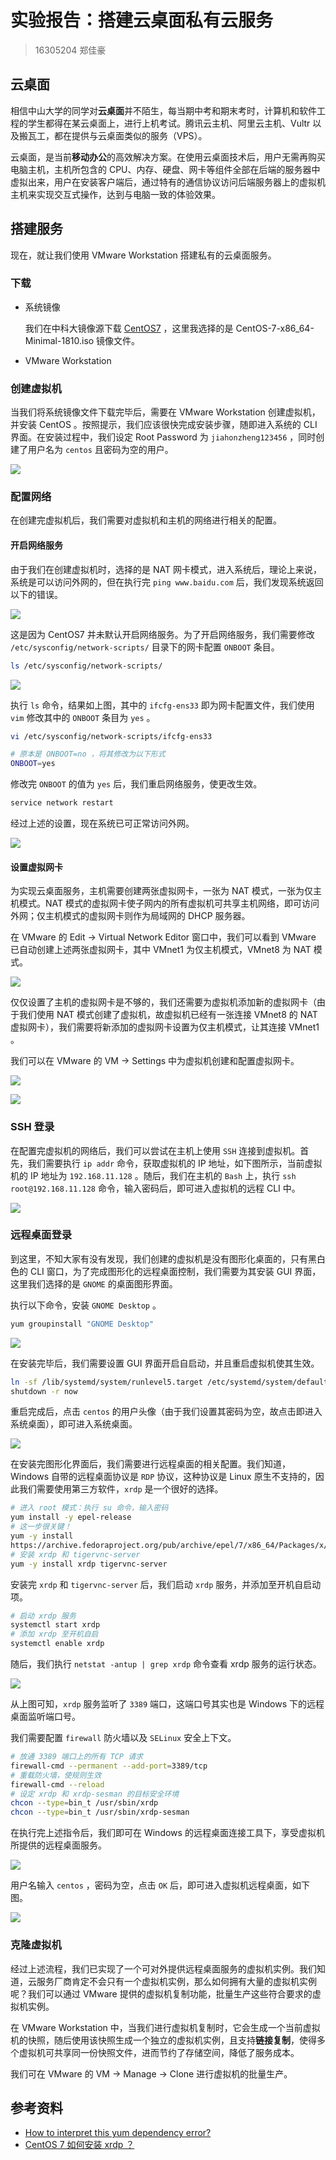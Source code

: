# 实验报告：搭建云桌面私有云服务

> 16305204 郑佳豪

## 云桌面

相信中山大学的同学对**云桌面**并不陌生，每当期中考和期末考时，计算机和软件工程的学生都得在某云桌面上，进行上机考试。腾讯云主机、阿里云主机、Vultr 以及搬瓦工，都在提供与云桌面类似的服务（VPS）。

云桌面，是当前**移动办公**的高效解决方案。在使用云桌面技术后，用户无需再购买电脑主机，主机所包含的 CPU、内存、硬盘、网卡等组件全部在后端的服务器中虚拟出来，用户在安装客户端后，通过特有的通信协议访问后端服务器上的虚拟机主机来实现交互式操作，达到与电脑一致的体验效果。

## 搭建服务

现在，就让我们使用 VMware Workstation 搭建私有的云桌面服务。

### 下载

- 系统镜像

  我们在中科大镜像源下载 [CentOS7](http://mirrors.ustc.edu.cn/centos/7.6.1810/isos/x86_64/) ，这里我选择的是 CentOS-7-x86_64-Minimal-1810.iso 镜像文件。

- VMware Workstation

### 创建虚拟机

当我们将系统镜像文件下载完毕后，需要在 VMware Workstation 创建虚拟机，并安装 CentOS 。按照提示，我们应该很快完成安装步骤，随即进入系统的 CLI 界面。在安装过程中，我们设定 Root Password 为 `jiahonzheng123456` ，同时创建了用户名为 `centos` 且密码为空的用户。

![](https://jiahonzheng-blog.oss-cn-shenzhen.aliyuncs.com/%E6%90%AD%E5%BB%BA%E4%BA%91%E6%A1%8C%E9%9D%A2%E7%A7%81%E6%9C%89%E4%BA%91%E6%9C%8D%E5%8A%A1_1.jpg)

### 配置网络

在创建完虚拟机后，我们需要对虚拟机和主机的网络进行相关的配置。

#### 开启网络服务

由于我们在创建虚拟机时，选择的是 NAT 网卡模式，进入系统后，理论上来说，系统是可以访问外网的，但在执行完 `ping www.baidu.com` 后，我们发现系统返回以下的错误。

![](https://jiahonzheng-blog.oss-cn-shenzhen.aliyuncs.com/%E6%90%AD%E5%BB%BA%E4%BA%91%E6%A1%8C%E9%9D%A2%E7%A7%81%E6%9C%89%E4%BA%91%E6%9C%8D%E5%8A%A1_3.jpg)

这是因为 CentOS7 并未默认开启网络服务。为了开启网络服务，我们需要修改 `/etc/sysconfig/network-scripts/` 目录下的网卡配置 `ONBOOT` 条目。

```bash
ls /etc/sysconfig/network-scripts/
```

![](https://jiahonzheng-blog.oss-cn-shenzhen.aliyuncs.com/%E6%90%AD%E5%BB%BA%E4%BA%91%E6%A1%8C%E9%9D%A2%E7%A7%81%E6%9C%89%E4%BA%91%E6%9C%8D%E5%8A%A1_4.jpg)

执行 `ls` 命令，结果如上图，其中的 `ifcfg-ens33` 即为网卡配置文件，我们使用 `vim` 修改其中的 `ONBOOT` 条目为 `yes` 。

```bash
vi /etc/sysconfig/network-scripts/ifcfg-ens33
```

```bash
# 原本是 ONBOOT=no ，将其修改为以下形式
ONBOOT=yes
```

修改完 `ONBOOT` 的值为 `yes` 后，我们重启网络服务，使更改生效。

```bash
service network restart
```

经过上述的设置，现在系统已可正常访问外网。

![](https://jiahonzheng-blog.oss-cn-shenzhen.aliyuncs.com/%E6%90%AD%E5%BB%BA%E4%BA%91%E6%A1%8C%E9%9D%A2%E7%A7%81%E6%9C%89%E4%BA%91%E6%9C%8D%E5%8A%A1_5.jpg)

#### 设置虚拟网卡

为实现云桌面服务，主机需要创建两张虚拟网卡，一张为 NAT 模式，一张为仅主机模式。NAT 模式的虚拟网卡使子网内的所有虚拟机可共享主机网络，即可访问外网；仅主机模式的虚拟网卡则作为局域网的 DHCP 服务器。

在 VMware 的 Edit -> Virtual Network Editor 窗口中，我们可以看到 VMware 已自动创建上述两张虚拟网卡，其中 VMnet1 为仅主机模式，VMnet8 为 NAT 模式。

![](https://jiahonzheng-blog.oss-cn-shenzhen.aliyuncs.com/%E6%90%AD%E5%BB%BA%E4%BA%91%E6%A1%8C%E9%9D%A2%E7%A7%81%E6%9C%89%E4%BA%91%E6%9C%8D%E5%8A%A1_2.jpg)

仅仅设置了主机的虚拟网卡是不够的，我们还需要为虚拟机添加新的虚拟网卡（由于我们使用 NAT 模式创建了虚拟机，故虚拟机已经有一张连接 VMnet8 的 NAT 虚拟网卡），我们需要将新添加的虚拟网卡设置为仅主机模式，让其连接 VMnet1 。

我们可以在 VMware 的 VM -> Settings 中为虚拟机创建和配置虚拟网卡。

![](https://jiahonzheng-blog.oss-cn-shenzhen.aliyuncs.com/%E6%90%AD%E5%BB%BA%E4%BA%91%E6%A1%8C%E9%9D%A2%E7%A7%81%E6%9C%89%E4%BA%91%E6%9C%8D%E5%8A%A1_6.jpg)

![](https://jiahonzheng-blog.oss-cn-shenzhen.aliyuncs.com/%E6%90%AD%E5%BB%BA%E4%BA%91%E6%A1%8C%E9%9D%A2%E7%A7%81%E6%9C%89%E4%BA%91%E6%9C%8D%E5%8A%A1_7.jpg)

### SSH 登录

在配置完虚拟机的网络后，我们可以尝试在主机上使用 `SSH` 连接到虚拟机。首先，我们需要执行 `ip addr` 命令，获取虚拟机的 IP 地址，如下图所示，当前虚拟机的 IP 地址为 `192.168.11.128` 。随后，我们在主机的 `Bash` 上，执行 `ssh root@192.168.11.128` 命令，输入密码后，即可进入虚拟机的远程 CLI 中。

![](https://jiahonzheng-blog.oss-cn-shenzhen.aliyuncs.com/%E6%90%AD%E5%BB%BA%E4%BA%91%E6%A1%8C%E9%9D%A2%E7%A7%81%E6%9C%89%E4%BA%91%E6%9C%8D%E5%8A%A1_8.jpg)

### 远程桌面登录

到这里，不知大家有没有发现，我们创建的虚拟机是没有图形化桌面的，只有黑白色的 CLI 窗口，为了完成图形化的远程桌面控制，我们需要为其安装 GUI 界面，这里我们选择的是 `GNOME` 的桌面图形界面。

执行以下命令，安装 `GNOME Desktop` 。

```bash
yum groupinstall "GNOME Desktop"
```

![](https://jiahonzheng-blog.oss-cn-shenzhen.aliyuncs.com/%E6%90%AD%E5%BB%BA%E4%BA%91%E6%A1%8C%E9%9D%A2%E7%A7%81%E6%9C%89%E4%BA%91%E6%9C%8D%E5%8A%A1_9.jpg)

在安装完毕后，我们需要设置 GUI 界面开启自启动，并且重启虚拟机使其生效。

```bash
ln -sf /lib/systemd/system/runlevel5.target /etc/systemd/system/default.target
shutdown -r now
```

重启完成后，点击 `centos` 的用户头像（由于我们设置其密码为空，故点击即进入系统桌面），即可进入系统桌面。

![](https://jiahonzheng-blog.oss-cn-shenzhen.aliyuncs.com/%E6%90%AD%E5%BB%BA%E4%BA%91%E6%A1%8C%E9%9D%A2%E7%A7%81%E6%9C%89%E4%BA%91%E6%9C%8D%E5%8A%A1_10.jpg)

在安装完图形化界面后，我们需要进行远程桌面的相关配置。我们知道，Windows 自带的远程桌面协议是 `RDP` 协议，这种协议是 Linux 原生不支持的，因此我们需要使用第三方软件，`xrdp` 是一个很好的选择。

```bash
# 进入 root 模式：执行 su 命令，输入密码
yum install -y epel-release
# 这一步很关键！
yum -y install
https://archive.fedoraproject.org/pub/archive/epel/7/x86_64/Packages/x/xorgxrdp-0.2.9-1.el7.x86_64.rpm
# 安装 xrdp 和 tigervnc-server
yum -y install xrdp tigervnc-server
```

安装完 `xrdp` 和 `tigervnc-server` 后，我们启动 `xrdp` 服务，并添加至开机自启动项。

```bash
# 启动 xrdp 服务
systemctl start xrdp
# 添加 xrdp 至开机自启
systemctl enable xrdp
```

随后，我们执行 `netstat -antup | grep xrdp` 命令查看 xrdp 服务的运行状态。

![](https://jiahonzheng-blog.oss-cn-shenzhen.aliyuncs.com/%E6%90%AD%E5%BB%BA%E4%BA%91%E6%A1%8C%E9%9D%A2%E7%A7%81%E6%9C%89%E4%BA%91%E6%9C%8D%E5%8A%A1_13.jpg)

从上图可知，`xrdp` 服务监听了 `3389` 端口，这端口号其实也是 Windows 下的远程桌面监听端口号。

我们需要配置 `firewall` 防火墙以及 `SELinux` 安全上下文。

```bash
# 放通 3389 端口上的所有 TCP 请求
firewall-cmd --permanent --add-port=3389/tcp
# 重载防火墙，使规则生效
firewall-cmd --reload
# 设定 xrdp 和 xrdp-sesman 的目标安全环境
chcon --type=bin_t /usr/sbin/xrdp
chcon --type=bin_t /usr/sbin/xrdp-sesman
```

在执行完上述指令后，我们即可在 Windows 的远程桌面连接工具下，享受虚拟机所提供的远程桌面服务。

![](https://jiahonzheng-blog.oss-cn-shenzhen.aliyuncs.com/%E6%90%AD%E5%BB%BA%E4%BA%91%E6%A1%8C%E9%9D%A2%E7%A7%81%E6%9C%89%E4%BA%91%E6%9C%8D%E5%8A%A1_12.jpg)

用户名输入 `centos` ，密码为空，点击 `OK` 后，即可进入虚拟机远程桌面，如下图。

![](https://jiahonzheng-blog.oss-cn-shenzhen.aliyuncs.com/%E6%90%AD%E5%BB%BA%E4%BA%91%E6%A1%8C%E9%9D%A2%E7%A7%81%E6%9C%89%E4%BA%91%E6%9C%8D%E5%8A%A1_11.jpg)

### 克隆虚拟机

经过上述流程，我们已实现了一个可对外提供远程桌面服务的虚拟机实例。我们知道，云服务厂商肯定不会只有一个虚拟机实例，那么如何拥有大量的虚拟机实例呢？我们可以通过 VMware 提供的虚拟机复制功能，批量生产这些符合要求的虚拟机实例。

在 VMware Workstation 中，当我们进行虚拟机复制时，它会生成一个当前虚拟机的快照，随后使用该快照生成一个独立的虚拟机实例，且支持**链接复制**，使得多个虚拟机可共享同一份快照文件，进而节约了存储空间，降低了服务成本。

我们可在 VMware 的 VM -> Manage -> Clone 进行虚拟机的批量生产。

## 参考资料

- [How to interpret this yum dependency error?](https://serverfault.com/questions/979672/how-to-interpret-this-yum-dependency-error)
- [CentOS 7 如何安装 xrdp ？](https://www.jb51.net/os/RedHat/531360.html)
